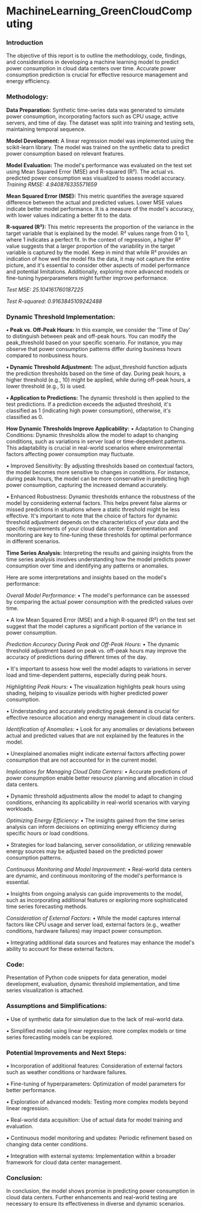 # MachineLearning_GreenCloudComputing
### Introduction
The objective of this report is to outline the methodology, code, findings, and considerations in developing a machine learning model to predict power consumption in cloud data centers over time. Accurate power consumption prediction is crucial for effective resource management and energy efficiency.
### Methodology:
**Data Preparation:**
Synthetic time-series data was generated to simulate power consumption, incorporating factors such as CPU usage, active servers, and time of day. The dataset was split into
training and testing sets, maintaining temporal sequence.

**Model Development:**
A linear regression model was implemented using the scikit-learn library. The model was trained on the synthetic data to predict power consumption based on relevant features.

**Model Evaluation:**
The model's performance was evaluated on the test set using Mean Squared Error (MSE) and R-squared (R²). The actual vs. predicted power consumption was visualized to assess
model accuracy.
*Training RMSE: 4.940876335571659*

**Mean Squared Error (MSE):** This metric quantifies the average squared difference between the actual and predicted values. Lower MSE values indicate better model
performance. It is a measure of the model's accuracy, with lower values indicating a better fit to the data.

**R-squared (R²):** This metric represents the proportion of the variance in the target variable that is explained by the model. R² values range from 0 to 1, where 1 indicates a perfect fit. In the context of regression, a higher R² value suggests that a larger proportion of the variability in the target variable is captured by the model. Keep in mind that while R² provides an indication of how well the model fits the data, it may not capture the entire picture, and it's essential to consider other aspects of model performance and potential limitations. Additionally, exploring more advanced models or fine-tuning hyperparameters might further improve performance.

*Test MSE: 25.104161760187225*

*Test R-squared: 0.9163845109242488*

### Dynamic Threshold Implementation:

**• Peak vs. Off-Peak Hours:** In this example, we consider the 'Time of Day' to distinguish between peak and off-peak hours. You can modify the peak_threshold based on your specific scenario. For instance, you may observe that power consumption patterns differ during business hours compared to nonbusiness hours.

**• Dynamic Threshold Adjustment:** The adjust_threshold function adjusts the prediction thresholds based on the time of day. During peak hours, a higher threshold (e.g., 10) might be applied, while during off-peak hours, a lower threshold (e.g., 5) is used.

**• Application to Predictions:** The dynamic threshold is then applied to the test predictions. If a prediction exceeds the adjusted threshold, it's classified as 1 (indicating high power consumption), otherwise, it's classified as 0.

**How Dynamic Thresholds Improve Applicability:**
• Adaptation to Changing Conditions: Dynamic thresholds allow the model to adapt to changing conditions, such as variations in server load or time-dependent patterns. This adaptability is crucial in real-world scenarios where environmental factors affecting power consumption may fluctuate.

• Improved Sensitivity: By adjusting thresholds based on contextual factors, the model becomes more sensitive to changes in conditions. For instance, during peak
hours, the model can be more conservative in predicting high power consumption, capturing the increased demand accurately.

• Enhanced Robustness: Dynamic thresholds enhance the robustness of the model by considering external factors. This helps prevent false alarms or missed predictions in situations where a static threshold might be less effective. It's important to note that the choice of factors for dynamic threshold adjustment depends
on the characteristics of your data and the specific requirements of your cloud data center. Experimentation and monitoring are key to fine-tuning these thresholds for optimal performance in different scenarios.

**Time Series Analysis:**
Interpreting the results and gaining insights from the time series analysis involves understanding how the model predicts power consumption over time and identifying any patterns or anomalies. 

Here are some interpretations and insights based on the model's performance:

*Overall Model Performance:*
• The model's performance can be assessed by comparing the actual power consumption with the predicted values over time.

• A low Mean Squared Error (MSE) and a high R-squared (R²) on the test set suggest that the model captures a significant portion of the variance in power consumption.

*Prediction Accuracy During Peak and Off-Peak Hours:*
• The dynamic threshold adjustment based on peak vs. off-peak hours may improve the accuracy of predictions during different times of the day.

• It's important to assess how well the model adapts to variations in server load and time-dependent patterns, especially during peak hours.

*Highlighting Peak Hours:*
• The visualization highlights peak hours using shading, helping to visualize periods with higher predicted power consumption.

• Understanding and accurately predicting peak demand is crucial for effective resource allocation and energy management in cloud data centers.

*Identification of Anomalies:*
• Look for any anomalies or deviations between actual and predicted values that are not explained by the features in the model.

• Unexplained anomalies might indicate external factors affecting power consumption that are not accounted for in the current model.

*Implications for Managing Cloud Data Centers:*
• Accurate predictions of power consumption enable better resource planning and allocation in cloud data centers.

• Dynamic threshold adjustments allow the model to adapt to changing conditions, enhancing its applicability in real-world scenarios with varying workloads.

*Optimizing Energy Efficiency:*
• The insights gained from the time series analysis can inform decisions on optimizing energy efficiency during specific hours or load conditions.

• Strategies for load balancing, server consolidation, or utilizing renewable energy sources may be adjusted based on the predicted power consumption patterns.

*Continuous Monitoring and Model Improvement:*
• Real-world data centers are dynamic, and continuous monitoring of the model's performance is essential.

• Insights from ongoing analysis can guide improvements to the model, such as incorporating additional features or exploring more sophisticated time series forecasting methods.

*Consideration of External Factors:*
• While the model captures internal factors like CPU usage and server load, external factors (e.g., weather conditions, hardware failures) may impact power consumption.

• Integrating additional data sources and features may enhance the model's ability to account for these external factors.

### Code:
Presentation of Python code snippets for data generation, model development, evaluation, dynamic threshold implementation, and time series visualization is attached.

### Assumptions and Simplifications:
• Use of synthetic data for simulation due to the lack of real-world data.

• Simplified model using linear regression; more complex models or time series forecasting models can be explored.

### Potential Improvements and Next Steps:
• Incorporation of additional features: Consideration of external factors such as weather conditions or hardware failures.

• Fine-tuning of hyperparameters: Optimization of model parameters for better performance.

• Exploration of advanced models: Testing more complex models beyond linear regression.

• Real-world data acquisition: Use of actual data for model training and evaluation.

• Continuous model monitoring and updates: Periodic refinement based on changing data center conditions.

• Integration with external systems: Implementation within a broader framework for cloud data center management.

### Conclusion:
In conclusion, the model shows promise in predicting power consumption in cloud data centers. Further enhancements and real-world testing are necessary to ensure its effectiveness in diverse and dynamic scenarios.
